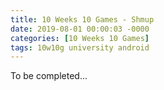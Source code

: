 ```yaml
---
title: 10 Weeks 10 Games - Shmup
date: 2019-08-01 00:00:03 -0000
categories: [10 Weeks 10 Games]
tags: 10w10g university android
---
```

To be completed...